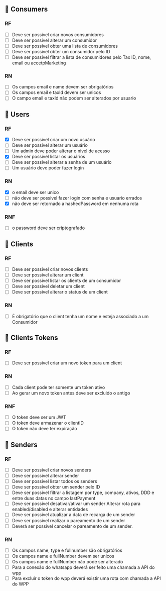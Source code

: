 
## :pushpin: Consumers
  ### RF
  - [ ] Deve ser possivel criar novos consumidores
  - [ ] Deve ser possivel alterar um consumidor
  - [ ] Deve ser possivel obter uma lista de consumidores
  - [ ] Deve ser possivel obter um consumidor pelo ID
  - [ ] Deve ser possivel filtrar a lista de consumidores pelo
          Tax ID, nome, email ou accetpMarketing

  ### RN
  - [ ] Os campos email e name devem ser obrigatórios
  - [ ] Os campos email e taxId devem ser unicos
  - [ ] O campo email e taxId não podem ser alterados por usuario

## :pushpin: Users
  ### RF
  - [x] Deve ser possivel criar um novo usuário
  - [ ] Deve ser possivel alterar um usuário
  - [ ] Um admin deve poder alterar o nivel de acesso
  - [x] Deve ser possivel listar os usuários
  - [ ] Deve ser possivel alterar a senha de um usuário
  - [ ] Um usuário deve poder fazer login

  ### RN
  - [x] o email deve ser unico
  - [ ] não deve ser possivel fazer login com senha e usuario errados
  - [x] não deve ser retornado a hashedPassword em nenhuma rota

  ### RNF
  - [ ] o password deve ser criptografado

## :pushpin: Clients
  ### RF
  - [ ] Deve ser possivel criar novos clients
  - [ ] Deve ser possivel alterar um client
  - [ ] Deve ser possivel listar os clients de um consumidor
  - [ ] Deve ser possivel deletar um client
  - [ ] Deve ser possivel alterar o status de um client

  ### RN
  - [ ] É obrigatório que o client tenha um nome e esteja associado a um Consumidor

## :pushpin: Clients Tokens
  ### RF
  - [ ] Deve ser possivel criar um novo token para um client

  ### RN
  - [ ] Cada client pode ter somente um token ativo
  - [ ] Ao gerar um novo token antes deve ser excluido o antigo

  ### RNF
  - [ ] O token deve ser um JWT
  - [ ] O token deve armazenar o clientID
  - [ ] O token não deve ter expiração

## :pushpin: Senders
  ### RF
  - [ ] Deve ser possivel criar novos senders
  - [ ] Deve ser possivel alterar sender
  - [ ] Deve ser possivel listar todos os senders
  - [ ] Deve ser possivel obter um sender pelo ID
  - [ ] Deve ser possivel filtrar a listagem por type, company, ativos, DDD e entre
        duas datas no campo lastPayment
  - [ ] Deve ser possivel desativar/ativar um sender
        Alterar rota para enabled/disabled e alterar entidades
  - [ ] Deve ser possivel atualizar a data de recarga de um sender
  - [ ] Deve ser possivel realizar o pareamento de um sender
  - [ ] Deverá ser possivel cancelar o pareamento de um sender.

  ### RN
  - [ ] Os campos name, type e fullnumber são obrigatórios
  - [ ] Os campos name e fullNumber devem ser unicos
  - [ ] Os campos name e fullNumber não pode ser alterado
  - [ ] Para a conexão do whatsapp deverá ser feito uma chamada a API do wpp
  - [ ] Para excluir o token do wpp deverá existir uma rota com chamada a API do WPP